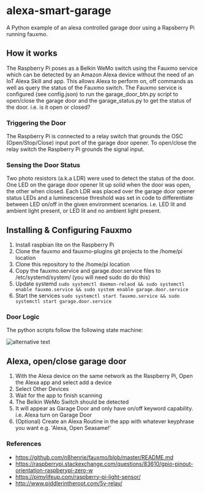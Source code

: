 # alexa-smart-garage
A Python example of an alexa controlled garage door using a Rapsberry Pi running fauxmo. 

## How it works
The Raspberry Pi poses as a Belkin WeMo switch using the Fauxmo service which can be detected by an Amazon Alexa device 
without the need of an IoT Alexa Skill and app. This allows Alexa to perform on, off commands as well as query the 
status of the Fauxmo switch. The Fauxmo service is configured (see config.json) to run the garage_door_btn.py script to
open/close the garage door and the garage_status.py to get the status of the door. i.e. is it open or closed?

### Triggering the Door
The Raspberry Pi is connected to a relay switch that grounds the OSC (Open/Stop/Close) input port of the garage door
opener. To open/close the relay switch the Raspberry Pi grounds the signal input.

### Sensing the Door Status
Two photo resistors (a.k.a LDR) were used to detect the status of the door. One LED on the garage door opener lit up 
solid when the door was open, the other when closed. Each LDR was placed over the garage door opener status LEDs and
a luminescense threshold was set in code to differentiate between LED on/off in the given environment scenarios. i.e. 
LED lit and ambient light present, or LED lit and no ambient light present.

## Installing & Configuring Fauxmo
1. Install raspbian lite on the Raspberry Pi
2. Clone the fauxmo and fauxmo-plugins git projects to the /home/pi location
3. Clone this repository to the /home/pi location
4. Copy the fauxmo.service and garage.door.service files to /etc/systemd/system/ (you will need sudo do do this)
5. Update systemd `sudo systemctl daemon-relaod && sudo systemctl enable fauxmo.service && sudo system enable garage.door.service`
6. Start the services `sudo systemctl start fauxmo.service && sudo systemctl start garage.door.service`

### Door Logic
The python scripts follow the following state machine:

![alternative text](http://www.plantuml.com/plantuml/proxy?src=https://raw.githubusercontent.com/SuperEvenSteven/alexa-smart-garage/master/state_diagram.puml)

## Alexa, open/close garage door
1. With the Alexa device on the same network as the Raspberry Pi, Open the Alexa app and select add a device
2. Select Other Devices
3. Wait for the app to finish scanning
4. The Belkin WeMo Switch should be detected
5. It will appear as Garage Door and only have on/off keyword capability. i.e. Alexa turn on Garage Door
6. (Optional) Create an Alexa Routine in the app with whatever keyphrase you want e.g. 'Alexa, Open Seasame!'


### References
* https://github.com/n8henrie/fauxmo/blob/master/README.md
* https://raspberrypi.stackexchange.com/questions/83610/gpio-pinout-orientation-raspberypi-zero-w
* https://pimylifeup.com/raspberry-pi-light-sensor/
* http://www.piddlerintheroot.com/5v-relay/
